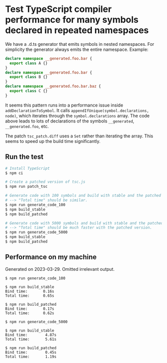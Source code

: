 # Test TypeScript compiler performance for many symbols declared in repeated namespaces

We have a .d.ts generator that emits symbols in nested namespaces. For simplicity the generator always emits the entire namespace. Example:

```ts
declare namespace __generated.foo.bar {
  export class A {}
}
declare namespace __generated.foo.bar {
  export class B {}
}
declare namespace __generated.foo.bar.baz {
  export class C {}
}
```

It seems this pattern runs into a performance issue inside `addDeclarationToSymbol`. It calls `appendIfUnique(symbol.declarations, node)`, which iterates through the `symbol.declarations` array. The code above leads to lots of declarations of the symbols `__generated`, `__generated.foo`, etc.

The patch `tsc_patch.diff` uses a `Set` rather than iterating the array. This seems to speed up the build time significantly.

## Run the test

```sh
# Install TypeScript
$ npm ci

# Create a patched version of tsc.js
$ npm run patch_tsc

# Generate code with 100 symbols and build with stable and the patched tsc version
# --> "Total time" should be similar.
$ npm run generate_code_100
$ npm build_stable
$ npm build_patched

# Generate code with 5000 symbols and build with stable and the patched tsc version
# --> "Total time" should be much faster with the patched version.
$ npm run generate_code_5000
$ npm build_stable
$ npm build_patched
```

## Performance on my machine

Generated on 2023-03-29. Omitted irrelevant output.

```
$ npm run generate_code_100

$ npm run build_stable
Bind time:       0.16s
Total time:      0.65s

$ npm run build_patched
Bind time:       0.17s
Total time:      0.62s

$ npm run generate_code_5000

$ npm run build_stable
Bind time:        4.87s
Total time:       5.61s

$ npm run build_patched
Bind time:        0.45s
Total time:       1.19s
```
